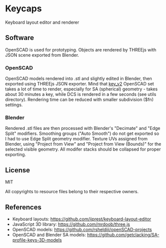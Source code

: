 # Keycaps

Keyboard layout editor and renderer


## Software

OpenSCAD is used for prototyping. Objects are rendered by THREEjs with JSON scene exported from Blender.

### OpenSCAD

OpenSCAD models rendered into .stl and slightly edited in Blender, then exported using THREEjs JSON exporter.
Mind that [key_v2](https://github.com/rsheldiii/openSCAD-projects) OpenSCAD set takes a lot of time
to render, especially for SA (spherical) geometry - takes about 30 minutes a key,
while DCS is rendered in a few seconds (see utils directory). Rendering time can be reduced with smaller subdivision ($fn) settings.


### Blender

Rendered .stl files are then processed with Blender's "Decimate" and "Edge Split" modifiers.
Smoothing groups ("Auto Smooth") do not get exported so I had to use Edge Split geometry modifier.
Texture UVs assigned from Blender, using "Project from View" and "Project from View (Bounds)" for
the selected visible geometry. All modifer stacks should be collapsed for proper exporting.


## License

MIT

All copyrights to resource files belong to their respective owners.


## References

* Keyboard layouts: https://github.com/ijprest/keyboard-layout-editor
* JavaScript 3D library: https://github.com/mrdoob/three.js
* OpenSCAD models: https://github.com/rsheldiii/openSCAD-projects
* OpenSCAD and Blender SA models: https://github.com/getclacking/SA-profile-keys-3D-models
